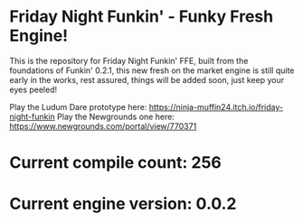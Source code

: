 # Friday Night Funkin' - Funky Fresh Engine!

This is the repository for Friday Night Funkin' FFE, built from the foundations of Funkin' 0.2.1, this new fresh on the market engine is still quite early in the works, rest assured, things will be added soon, just keep your eyes peeled!

Play the Ludum Dare prototype here: https://ninja-muffin24.itch.io/friday-night-funkin
Play the Newgrounds one here: https://www.newgrounds.com/portal/view/770371

# Current compile count: 256
# Current engine version: 0.0.2
